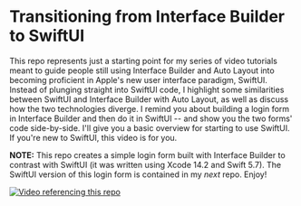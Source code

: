 # Transitioning from Interface Builder to SwiftUI
This repo represents just a starting point for my series of video tutorials meant to guide people still using Interface Builder and Auto Layout into becoming proficient in Apple's new user interface paradigm, SwiftUI. Instead of plunging straight into SwiftUI code, I highlight some similarities between SwiftUI and Interface Builder with Auto Layout, as well as discuss how the two technologies diverge. I remind you about building a login form in Interface Builder and then do it in SwiftUI -- and show you the two forms' code side-by-side. I'll give you a basic overview for starting to use SwiftUI. If you're new to SwiftUI, this video is for you. 

**NOTE:** This repo creates a simple login form built with Interface Builder to contrast with SwiftUI (it was written using Xcode 14.2 and Swift 5.7). The SwiftUI version of this login form is contained in my _next_ repo. Enjoy!

[![Video referencing this repo](https://img.youtube.com/vi/Jdck5V5iBmc/0.jpg)](https://www.youtube.com/watch?v=Jdck5V5iBmc)
